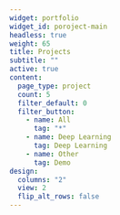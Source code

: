 ```yaml
---
widget: portfolio
widget_id: poroject-main
headless: true
weight: 65
title: Projects
subtitle: ""
active: true
content:
  page_type: project
  count: 5
  filter_default: 0
  filter_button:
    - name: All
      tag: "*"
    - name: Deep Learning
      tag: Deep Learning
    - name: Other
      tag: Demo
design:
  columns: "2"
  view: 2
  flip_alt_rows: false
---
```

